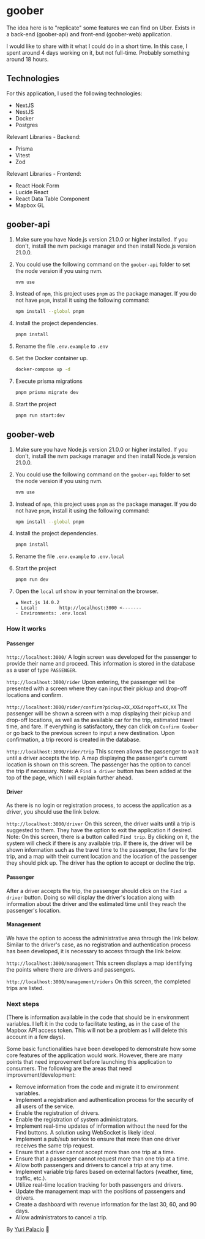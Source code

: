 # goober
The idea here is to "replicate" some features we can find on Uber.
Exists in a back-end (goober-api) and front-end (goober-web) application.

I would like to share with it what I could do in a short time.
In this case, I spent around 4 days working on it, but not full-time.
Probably something around 18 hours.

## Technologies
For this application, I used the following technologies:
- NextJS
- NestJS
- Docker
- Postgres

Relevant Libraries - Backend:
- Prisma
- Vitest
- Zod

Relevant Libraries - Frontend:
- React Hook Form
- Lucide React
- React Data Table Component
- Mapbox GL

## goober-api
1. Make sure you have Node.js version 21.0.0 or higher installed. If you don't, install the nvm package manager and then install Node.js version 21.0.0.

2. You could use the following command on the `goober-api` folder to set the node version if you using nvm.
    ```bash
    nvm use
    ```
3. Instead of `npm`, this project uses `pnpm` as the package manager. If you do not have `pnpm`, install it using the following command:
    ```bash
    npm install --global pnpm
    ```
4. Install the project dependencies.
    ```bash
    pnpm install
    ```
5. Rename the file `.env.example` to `.env`
6. Set the Docker container up.
    ```bash
    docker-compose up -d
    ```
7. Execute prisma migrations
    ```bash
    pnpm prisma migrate dev
    ```
8. Start the project
    ```bash
    pnpm run start:dev
    ```

## goober-web
1. Make sure you have Node.js version 21.0.0 or higher installed. If you don't, install the nvm package manager and then install Node.js version 21.0.0.

2. You could use the following command on the `goober-api` folder to set the node version if you using nvm.
    ```bash
    nvm use
    ```
3. Instead of `npm`, this project uses `pnpm` as the package manager. If you do not have `pnpm`, install it using the following command:
    ```bash
    npm install --global pnpm
    ```
4. Install the project dependencies.
    ```bash
    pnpm install
    ```
5. Rename the file `.env.example` to `.env.local`
6. Start the project
    ```bash
    pnpm run dev
    ```
7. Open the `local` url show in your terminal on the browser.
    ```base
    ▲ Next.js 14.0.2
    - Local:        http://localhost:3000 <-------
    - Environments: .env.local
    ```

### How it works

#### Passenger
`http://localhost:3000/`
A login screen was developed for the passenger to provide their name and proceed. This information is stored in the database as a user of type `PASSENGER`.

`http://localhost:3000/rider`
Upon entering, the passenger will be presented with a screen where they can input their pickup and drop-off locations and confirm.

`http://localhost:3000/rider/confirm?pickup=XX,XX&dropoff=XX,XX`
The passenger will be shown a screen with a map displaying their pickup and drop-off locations, as well as the available car for the trip, estimated travel time, and fare. If everything is satisfactory, they can click on `Confirm Goober` or go back to the previous screen to input a new destination. Upon confirmation, a trip record is created in the database.

`http://localhost:3000/rider/trip`
This screen allows the passenger to wait until a driver accepts the trip. A map displaying the passenger's current location is shown on this screen. The passenger has the option to cancel the trip if necessary.
Note: A `Find a driver` button has been added at the top of the page, which I will explain further ahead.

#### Driver
As there is no login or registration process, to access the application as a driver, you should use the link below.

`http://localhost:3000/driver`
On this screen, the driver waits until a trip is suggested to them. They have the option to exit the application if desired.
Note: On this screen, there is a button called `Find trip`. By clicking on it, the system will check if there is any available trip. If there is, the driver will be shown information such as the travel time to the passenger, the fare for the trip, and a map with their current location and the location of the passenger they should pick up. The driver has the option to accept or decline the trip.

#### Passenger
After a driver accepts the trip, the passenger should click on the `Find a driver` button.
Doing so will display the driver's location along with information about the driver and the estimated time until they reach the passenger's location.

#### Management
We have the option to access the administrative area through the link below. Similar to the driver's case, as no registration and authentication process has been developed, it is necessary to access through the link below.

`http://localhost:3000/management`
This screen displays a map identifying the points where there are drivers and passengers.

`http://localhost:3000/management/riders`
On this screen, the completed trips are listed.

### Next steps
(There is information available in the code that should be in environment variables. I left it in the code to facilitate testing, as in the case of the Mapbox API access token. This will not be a problem as I will delete this account in a few days).

Some basic functionalities have been developed to demonstrate how some core features of the application would work. However, there are many points that need improvement before launching this application to consumers.
The following are the areas that need improvement/development:
- Remove information from the code and migrate it to environment variables.
- Implement a registration and authentication process for the security of all users of the service.
- Enable the registration of drivers.
- Enable the registration of system administrators.
- Implement real-time updates of information without the need for the Find buttons. A solution using WebSocket is likely ideal.
- Implement a pub/sub service to ensure that more than one driver receives the same trip request.
- Ensure that a driver cannot accept more than one trip at a time.
- Ensure that a passenger cannot request more than one trip at a time.
- Allow both passengers and drivers to cancel a trip at any time.
- Implement variable trip fares based on external factors (weather, time, traffic, etc.).
- Utilize real-time location tracking for both passengers and drivers.
- Update the management map with the positions of passengers and drivers.
- Create a dashboard with revenue information for the last 30, 60, and 90 days.
- Allow administrators to cancel a trip.

By [Yuri Palacio](https://www.linkedin.com/in/yuri-palacio/) :wave:
